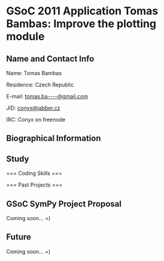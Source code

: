 GSoC 2011 Application Tomas Bambas: Improve the plotting module
===============================================================

Name and Contact Info
---------------------

Name: Tomas Bambas

Residence: Czech Republic

E-mail: tomas.ba----@gmail.com

JID: conyx@jabber.cz

IRC: Conyx on freenode

Biographical Information
------------------------

## Study

=== Coding Skills ===

=== Past Projects ===

GSoC SymPy Project Proposal
---------------------------

Coming soon... =)

Future
------

Coming soon... =)